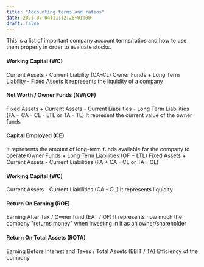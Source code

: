 ```yaml
---
title: "Accounting terms and ratios"
date: 2021-07-04T11:12:26+01:00
draft: false
---
```

This is a list of important company account terms/ratios and how to use them properly in order to evaluate stocks.

#### Working Capital (WC)  
Current Assets - Current Liability (CA-CL)
Owner Funds + Long Term Liability - Fixed Assets
It represents the liquidity of a company

#### Net Worth / Owner Funds (NW/OF)  
Fixed Assets + Current Assets - Current Liabilities - Long Term Liabilities  (FA + CA - CL - LTL or TA - TL)
It represent the current value of the owner funds

#### Capital Employed (CE)  
It represents the amount of long-term funds available for the company to operate
Owner Funds + Long Term Liabilities (OF + LTL)
Fixed Assets + Current Assets - Current Liabilities (FA + CA - CL or TA - CL)

#### Working Capital (WC)  
Current Assets - Current Liabilities (CA - CL)
It represents liquidity


#### Return On Earning (ROE)  
Earning After Tax / Owner fund (EAT / OF)
It represents how much the company "returns money" when investing in it as an owner/shareholder

#### Return On Total Assets (ROTA)  
Earning Before Interest and Taxes / Total Assets (EBIT / TA)
Efficiency of the company








